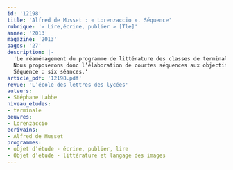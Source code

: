 ```yaml
---
id: '12198'
title: 'Alfred de Musset : « Lorenzaccio ». Séquence'
rubrique: '« Lire,écrire, publier » [Tle]'
annee: '2013'
magazine: '2013'
pages: '27'
description: |-
  'Le réaménagement du programme de littérature des classes de terminale, désormais réduit à deux heures hebdomadaires, devrait nous conduire à une réflexion sur la progression annuelle de notre enseignement. En effet, conduire successivement une étude exhaustive des deux œuvres condamne à se pencher une moitié de l’année sur la première et l’autre moitié sur la seconde. On peut craindre, de la part de notre public, un phénomène de lassitude justifié et peut-être aussi le sentiment d’une moins grande familiarité avec la seconde des œuvres étudiées.
  Nous proposerons donc l’élaboration de courtes séquences aux objectifs ciblés, comme l’autorisent les domaines d’étude, « Lire, écrire, publier » et « Littérature et langages de l’image ». Nous pourrons ainsi faire alterner l’étude des œuvres au programme cette année : « Lorenzaccio », d’Alfred de Musset, et « Zazie dans le métro », le roman de Raymond Queneau, accompagné de l’adaptation cinématographique de Louis Malle. Nous permettrons ainsi aux élèves de se familiariser progressivement avec les deux objets d’étude tout en les aidant à assimiler et à mémoriser les œuvres en vue de l’épreuve du baccalauréat.
  Séquence : six séances.'
article_pdf: '12198.pdf'
revue: 'L’école des lettres des lycées'
auteurs:
- Stéphane Labbe
niveau_etudes:
- terminale
oeuvres:
- Lorenzaccio
ecrivains:
- Alfred de Musset
programmes:
- objet d’étude - écrire, publier, lire
- Objet d’étude - littérature et langage des images
---
```

